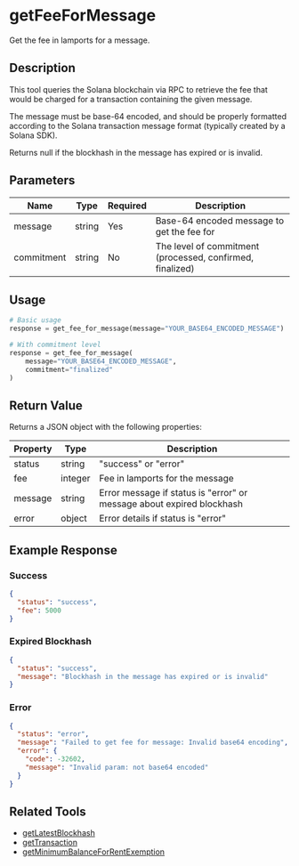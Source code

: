 # getFeeForMessage

Get the fee in lamports for a message.

## Description

This tool queries the Solana blockchain via RPC to retrieve the fee that would be charged for a transaction containing the given message.

The message must be base-64 encoded, and should be properly formatted according to the Solana transaction message format (typically created by a Solana SDK).

Returns null if the blockhash in the message has expired or is invalid.

## Parameters

| Name | Type | Required | Description |
|------|------|----------|-------------|
| message | string | Yes | Base-64 encoded message to get the fee for |
| commitment | string | No | The level of commitment (processed, confirmed, finalized) |

## Usage

```python
# Basic usage
response = get_fee_for_message(message="YOUR_BASE64_ENCODED_MESSAGE")

# With commitment level
response = get_fee_for_message(
    message="YOUR_BASE64_ENCODED_MESSAGE",
    commitment="finalized"
)
```

## Return Value

Returns a JSON object with the following properties:

| Property | Type | Description |
|----------|------|-------------|
| status | string | "success" or "error" |
| fee | integer | Fee in lamports for the message |
| message | string | Error message if status is "error" or message about expired blockhash |
| error | object | Error details if status is "error" |

## Example Response

### Success
```json
{
  "status": "success",
  "fee": 5000
}
```

### Expired Blockhash
```json
{
  "status": "success",
  "message": "Blockhash in the message has expired or is invalid"
}
```

### Error
```json
{
  "status": "error",
  "message": "Failed to get fee for message: Invalid base64 encoding",
  "error": {
    "code": -32602,
    "message": "Invalid param: not base64 encoded"
  }
}
```

## Related Tools

- [getLatestBlockhash](getLatestBlockhash.md)
- [getTransaction](getTransaction.md)
- [getMinimumBalanceForRentExemption](getMinimumBalanceForRentExemption.md) 